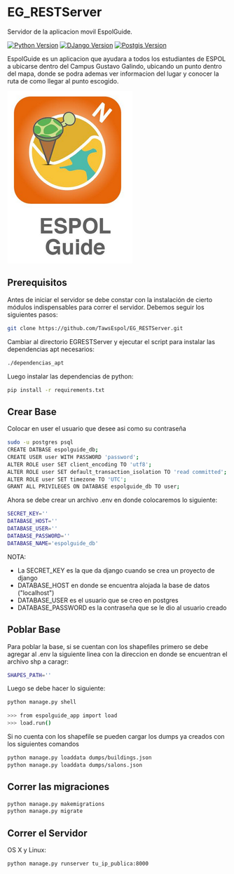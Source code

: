 # EG_RESTServer
Servidor de la aplicacion movil EspolGuide.

[![Python Version][python-image]][python-downloads]
[![DJango Version][django-image]][django-downloads]
[![Postgis Version][postgis-image]][postgis-downloads]

EspolGuide es un aplicacion que ayudara a todos los estudiantes de ESPOL a ubicarse dentro del Campus Gustavo Galindo, ubicando un punto dentro del mapa, donde se podra ademas ver informacion del lugar y conocer la ruta de como llegar al punto escogido.

![](header.png)

## Prerequisitos

Antes de iniciar el servidor se debe constar con la instalación de cierto módulos indispensables para correr el servidor. Debemos seguir los siguientes pasos:

```sh
git clone https://github.com/TawsEspol/EG_RESTServer.git
```
Cambiar al directorio EGRESTServer y ejecutar el script para instalar las dependencias apt necesarios:

```sh
./dependencias_apt
```

Luego instalar las dependencias de python:

```sh
pip install -r requirements.txt
```

## Crear Base

Colocar en user el usuario que desee asi como su contraseña

```sh
sudo -u postgres psql
CREATE DATBASE espolguide_db;
CREATE USER user WITH PASSWORD 'password';
ALTER ROLE user SET client_encoding TO 'utf8';
ALTER ROLE user SET default_transaction_isolation TO 'read committed';
ALTER ROLE user SET timezone TO 'UTC';
GRANT ALL PRIVILEGES ON DATABASE espolguide_db TO user;
```

Ahora se debe crear un archivo .env en donde colocaremos lo siguiente:

```sh
SECRET_KEY='' 
DATABASE_HOST=''
DATABASE_USER=''
DATABASE_PASSWORD=''
DATABASE_NAME='espolguide_db'
```
NOTA: 
- La SECRET_KEY es la que da django cuando se crea un proyecto de django
- DATABASE_HOST en donde se encuentra alojada la base de datos ("localhost")
- DATABASE_USER es el usuario que se creo en postgres
- DATABASE_PASSWORD es la contraseña que se le dio al usuario creado



## Poblar Base

Para poblar la base, si se cuentan con los shapefiles primero se debe agregar al .env la siguiente linea con la direccion en donde se encuentran el archivo shp a caragr:

```sh
SHAPES_PATH=''
```

Luego se debe hacer lo siguiente:

```sh
python manage.py shell
```

```sh
>>> from espolguide_app import load
>>> load.run()
```


Si no cuenta con los shapefile se pueden cargar los dumps ya creados con los siguientes comandos

```sh
python manage.py loaddata dumps/buildings.json
python manage.py loaddata dumps/salons.json
```

## Correr las migraciones

```sh
python manage.py makemigrations
python manage.py migrate
```



## Correr el Servidor

OS X y Linux:


```sh
python manage.py runserver tu_ip_publica:8000
```







[python-image]: https://img.shields.io/pypi/pyversions/Django.svg
[django-image]: https://img.shields.io/pypi/dm/Django.svg
[python-downloads]: https://www.python.org/downloads/
[django-downloads]: https://www.djangoproject.com/download/
[postgis-image]: https://img.shields.io/pypi/dm/Django.svg
[postgis-downloads]: http://www.gis-blog.com/how-to-install-postgis-2-3-on-ubuntu-16-04-lts/
